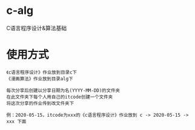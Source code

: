 # c-alg
C语言程序设计&amp;算法基础

# 使用方式
    《c语言程序设计》作业放到目录c下
    《漫画算法》作业放到目录alg下

    每次分享后创建以分享日期为名(YYYY-MM-DD)的文件夹
    在此文件夹下每个人用自己的itcode创建一个文件夹
    将这次分享的作业传到改文件夹下

    例：2020-05-15，itcode为xxx的《c语言程序设计》作业放到 c -> 2020-05-15 -> xxx 下面